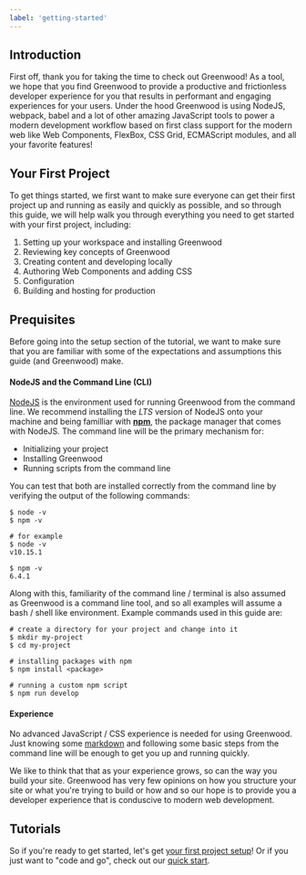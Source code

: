 ```yaml
---
label: 'getting-started'
---
```


## Introduction
First off, thank you for taking the time to check out Greenwood!  As a tool, we hope that you find Greenwood to provide a productive and frictionless developer experience for you that results in performant and engaging experiences for your users.  Under the hood Greenwood is using NodeJS, webpack, babel and a lot of other amazing JavaScript tools to power a modern development workflow based on first class support for the modern web like Web Components, FlexBox, CSS Grid, ECMAScript modules, and all your favorite features!

## Your First Project
To get things started, we first want to make sure everyone can get their first project up and running as easily and quickly as possible, and so through this guide, we will help walk you through everything you need to get started with your first project, including:
1. Setting up your workspace and installing Greenwood
1. Reviewing key concepts of Greenwood
1. Creating content and developing locally
1. Authoring Web Components and adding CSS
1. Configuration
1. Building and hosting for production


## Prequisites
Before going into the setup section of the tutorial, we want to make sure that you are familiar with some of the expectations and assumptions this guide (and Greenwood) make.

#### NodeJS and the Command Line (CLI)
[NodeJS](https://nodejs.org/) is the environment used for running Greenwood from the command line.  We recommend installing the _LTS_ version of NodeJS onto your machine and being familliar with [**npm**](https://www.npmjs.com/), the package manager that comes with NodeJS.  The command line will be the primary mechanism for:
- Initializing your project
- Installing Greenwood
- Running scripts from the command line

You can test that both are installed correctly from the command line by verifying the output of the following commands:
```render bash
$ node -v
$ npm -v

# for example
$ node -v
v10.15.1

$ npm -v
6.4.1
```

Along with this, familiarity of the command line / terminal is also assumed as Greenwood is a command line tool, and so all examples will assume a bash / shell like environment.  Example commands used in this guide are:
```render bash
# create a directory for your project and change into it
$ mkdir my-project
$ cd my-project

# installing packages with npm 
$ npm install <package>

# running a custom npm script
$ npm run develop
```

#### Experience
No advanced JavaScript / CSS experience is needed for using Greenwood.  Just knowing some [markdown](https://daringfireball.net/projects/markdown/) and following some basic steps from the command line will be enough to get you up and running quickly.  

We like to think that that as your experience grows, so can the way you build your site.  Greenwood has very few opinions on how you structure your site or what you're trying to build or how and so our hope is to provide you a developer experience that is conduscive to modern web development.

## Tutorials
So if you're ready to get started, let's get [your first project setup](/getting-started/project-setup/)!  Or if you just want to "code and go", check out our [quick start](/getting-started/quick-start/).